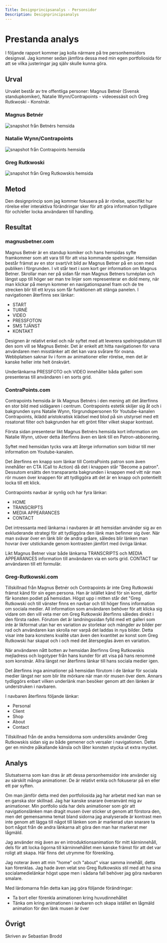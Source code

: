 ```yaml
---
Title: Designprincipsanalys - Personsidor
Description: Designprincipsanalys
---
```



Prestanda analys
=======================

I följande rapport kommer jag kolla närmare på tre personhemsidors designval. Jag kommer sedan jämföra dessa med min egen portfoliosida för att se vilka justeringar jag själv skulle kunna göra. 

Urval
-----------------------

Urvalet består av tre offentliga personer: Magnus Betnér (Svensk standupkomiker), Natalie Wynn/Contrapoints - videoessäsit och Greg Rutkwoski - Konstnär. 

### Magnus Betnér
![snapshot från Betnérs hemsida](%base_url%/image/magnusbetner_com.png)
### Natalie Wynn/Contrapoints
![snapshot från Contrapoints hemsida](%base_url%/image/contrapoints_com.png)
### Greg Rutkwoski
![snapshot från Greg Rutkowskis hemsida](%base_url%/image/greg-rutkwoski_com.png)

Metod
-----------------------

Den designprincip som jag kommer fokusera på är rörelse, specifikt hur rörelse eller interaktiva förändringar sker för att göra information tydligare för och/eller locka användaren till handling.  

Resultat
-----------------------

### magnusbetner.com

Magnus Betnér är en standup komiker och hans hemsidas syfte framkommer som att vara till för att visa kommande spelningar. Hemsidan består främst av en stor svart/vit bild av Magnus Betner på en scen med publiken i förgrunden. I vit står text i som kort ger information om Magnus Betner. Skrollar man ner på sidan får man Magnus Betners turnéplan och längst upp till höger ser man tre linjer som representerar en dold meny, när man klickar på menyn kommer en navigationspanel fram och de tre strecken blir till ett kryss som får funktionen att stänga panelen. I navigationen återfinns sex länkar:

- START
- TURNÈ
- VIDEO
- PRESSFOTON
- SMS TJÄNST
- KONTAKT

Designen är relativt enkel och når syftet med att leverera spelningsdatum till den som vill se Magnus Betnér. Det är enkelt att hitta navigationen för vana användaren men misstänker att det kan vara svårare för ovana. Webbplatsen saknar liv i form av animationer eller rörelse, men det är kanske heller inte helt önskvärt. 

Underlänkarna PRESSFOTO och VIDEO innehåller båda galleri som presenteras till användaren i en sorts grid.

### ContraPoints.com

Contrapoints hemsida är lik Magnus Betnérs i den mening att det återfinns en stor bild med sidägaren i centrum. Contrapoints estetik skiljer sig åt och i bakgrunden syns Natalie Wynn, förgrundspersonen för Youtube-kanalen Contrapoints, iklädd aristokratisk klädsel med blod på sin utstyrsel med ett rosatonat filter och bakgrunden har ett grönt filter vilket skapar kontrast.

Första sidan presenterar likt Magnus Betnérs hemsida kort information om Natalie Wynn, utöver detta återfinns även en länk till en Patron-abbonering. 

Syftet med hemsidan tycks vara att återge information som bidrar till mer information om Youtube-kanalen.

Det återfinns en knapp som länkar till ContraPoints patron som även innehåller en CTA (Call to Action) då det i knappen står "Become a patron". Dessutom ersätts den transparanta bakgrunden i knappen med vitt när man rör musen över knappen för att tydliggöra att det är en knapp och potentiellt locka till ett klick.

Contrapoints navbar är synlig och har fyra länkar:

- HOME
- TRANSCRIPTS
- MEDIA APPEARANCES
- CONTACT

Det intressanta med länkarna i navbaren är att hemsidan använder sig av en exkluderande strategi för att tydliggöra den länk man befinner sig över. När man svävar över en länk blir de andra gråare, således blir länken man hovrar över utstickande genom kontrasten jämfört med övriga länkar. 

Likt Magnus Betner visar både länkarna TRANSCRIPTS och MEDIA APPEARANCES information till användaren via en sorts grid. CONTACT tar användaren till ett formulär.

### Greg-Rutkowski.com

Tillskillnad från Magnus Betnér och Contrapoints är inte Greg Rutkowski främst känd för sin egen persona. Han är istället känd för sin konst, därför får konsten podiet på hemsidan. Högst upp i mitten står det "Greg Rutkowski och till vänster finns en navbar och till höger finns information om sociala medier. All information som användaren behöver för att klicka sig vidare om den vill veta mer om Greg Rutkowski återfinns således direkt i den första raden. Förutom det är landningssidan fylld med ett galleri som inte är likformat utan har en variation av storlekar och mängder av bilder per rad och användaren kan skrolla ner varpå det laddas in nya bilder. Detta visar inte bara konstens kvalité utan även den kvantitet av konst som Greg Rutkowski har skapat och i och med det återspeglas även en variation. 

När användaren nått botten av hemsidan återfinns Greg Rutkowskis mejladress och logotyper från hans kunder för att visa på hans renommé som konstnär. Allra längst ner återfinns länkar till hans sociala medier igen. 

Det återfinns inga animationer på hemsidan förutom i de länkar för sociala medier längst ner som blir lite mörkare när man rör musen över dem. Annars tydliggörs enbart vilken underlänk man besöker genom att den länken är understruken i navbaren.

I navbaren återfinns följande länkar:

- Personal
- Client
- Shop
- About
- Contact

Tillskillnad från de andra hemsidorna som undersökts använder Greg Rutkowskis sidan sig av både gemener och versaler i navigationen. Detta ger en mindre påkallande känsla och låter konsten stycka ut extra mycket. 

Analys
-----------------------
Slutsatserna som kan dras är att dessa personhemsidor inte använder sig av särskilt många animationer. De är relativt enkla och fokuserar på en eller ett par syften.

Om man jämför detta med den portfoliosida jag har arbetat med kan man se en ganska stor skillnad. Jag har kanske snarare överanvänt mig av animationer. Min portfolio sida har dels animationer som gör att navigationslänken man dragit musen över sticker ut genom att förstora den, men det gemensamma temat bland sidorna jag analyserade är kontrast men inte genom att lägga till något till länken som är markerad utan snarare ta bort något från de andra länkarna alt göra den man har markerat mer lågmäld. 

Jag använder mig även av en introduktionsanimation för mitt kärninnehåll, dels för att locka ögorna till kärninnehållet men kanske främst för att det var roligt att skapa. Här finns det utrymme för förenkling.

Jag noterar även att min "home" och "about" visar samma innehåll, detta kan förenklas. Jag hade även velat sno Greg Rutkowskis stil med att ha sina socialamedielänkar högst uppe men i sådana fall behöver jag göra navbaren smalare. 

Med lärdomarna från detta kan jag göra följande förändringar:

- Ta bort eller förenkla animationen kring huvudinnehållet
- Tänka om kring animationen i navbaren och skapa istället en lågmäld animation för den länk musen är över


Övrigt
-----------------------

Skriven av Sebastian Brodd